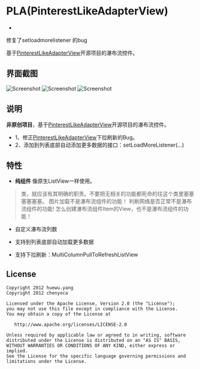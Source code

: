 PLA(PinterestLikeAdapterView)
==================================
-

修复了setloadmorelistener 的bug

基于[PinterestLikeAdapterView](https://github.com/huewu/PinterestLikeAdapterView)开源项目的瀑布流控件。


界面截图
----------------

![Screenshot](https://raw.github.com/chenyoca/pinterest-like-adapter-view/develop/screenshot_2.png)
![Screenshot](https://raw.github.com/chenyoca/pinterest-like-adapter-view/develop/screenshot_3.png)
![Screenshot](https://raw.github.com/chenyoca/pinterest-like-adapter-view/develop/screenshot_4.png)

说明
-------------
 **非原创项目**，基于[PinterestLikeAdapterView](https://github.com/huewu/PinterestLikeAdapterView)开源项目的瀑布流控件。

 * 1、修正[PinterestLikeAdapterView](https://github.com/huewu/PinterestLikeAdapterView)下拉刷新的Bug。
 * 2、添加到列表底部自动添加更多数据的接口：setLoadMoreListener(...)
  	


特性
-----------
 * **纯组件** 像原生ListView一样使用。
  
  > 类，就应该有其明确的职责。不要把无相关的功能都死命的往这个类里塞塞塞塞塞塞。
  图片加载不是瀑布流组件的功能！
  判断网络是否正常不是瀑布流组件的功能!
  怎么创建瀑布流组件Item的View，也不是瀑布流组件的功能！

 * 自定义瀑布流列数

 * 支持到列表底部自动加载更多数据

 * 支持下拉刷新：MultiColumnPullToRefreshListView

## License

    Copyright 2012 huewu.yang
    Copyright 2012 chenyoca

    Licensed under the Apache License, Version 2.0 (the "License");
    you may not use this file except in compliance with the License.
    You may obtain a copy of the License at

       http://www.apache.org/licenses/LICENSE-2.0

    Unless required by applicable law or agreed to in writing, software
    distributed under the License is distributed on an "AS IS" BASIS,
    WITHOUT WARRANTIES OR CONDITIONS OF ANY KIND, either express or implied.
    See the License for the specific language governing permissions and
    limitations under the License.

